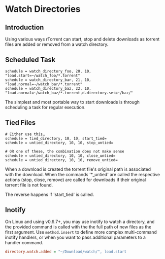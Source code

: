 Watch Directories
=================

Introduction
------------

Using various ways rTorrent can start, stop and delete downloads as torrent files are added or removed from a watch directory.

Scheduled Task
--------------

```
schedule = watch_directory_foo, 20, 10, "load.start=~/watch_foo/*.torrent"
schedule = watch_directory_bar, 21, 10, "load.normal=~/watch_bar/*.torrent"
schedule = watch_directory_baz, 22, 10, "load.normal=~/watch_baz/*.torrent,d.directory.set=~/baz/"
```

The simplest and most portable way to start downloads is through scheduling a task for regular execution.

Tied Files
----------

```
# Either use this…
schedule = tied_directory, 10, 10, start_tied=
schedule = untied_directory, 10, 10, stop_untied=

# OR one of these, the combination does not make sense
schedule = untied_directory, 10, 10, close_untied=
schedule = untied_directory, 10, 10, remove_untied=
```

When a download is created the torrent file's original path is associated with the download. When the commands '*_untied' are called the respective actions (stop, close, remove) are called for downloads if their original torrent file is not found.

The reverse happens if 'start_tied' is called.

Inotify
-------

On Linux and using v0.9.7+, you may use inotify to watch a directory, and the provided command is called with the the full path of new files as the first argument. Use `method.insert` to define more complex multi-command inotify handlers, or when you want to pass additional parameters to a handler command.

```ini
directory.watch.added = "~/Download/watch/", load.start
```

